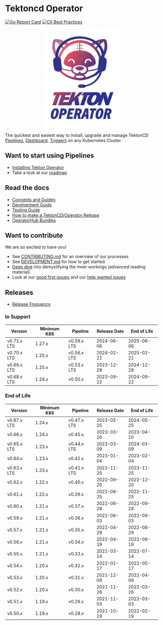 # Tektoncd Operator

[![Go Report Card](https://goreportcard.com/badge/tektoncd/operator)](https://goreportcard.com/report/tektoncd/operator)
[![CII Best Practices](https://bestpractices.coreinfrastructure.org/projects/6548/badge)](https://bestpractices.coreinfrastructure.org/projects/6548)

<p align="center">
<img width="250" height="325"  src="tekton-operator.png" alt="Operator Icon" title="Operator Icon"></img>
</p>

The quickest and easiest way to install, upgrade and manage TektonCD [Pipelines](https://github.com/tektoncd/pipeline),
[Dashboard](https://github.com/tektoncd/dashboard), [Triggers](https://github.com/tektoncd/triggers)
on any Kubernetes Cluster.

## Want to start using Pipelines

- [Installing Tekton Operator](docs/install.md)
- Take a look at our [roadmap](ROADMAP.md)

## Read the docs

- [Concepts and Guides](docs/README.md)
- [Development Guide](DEVELOPMENT.md)
- [Testing Guide](test/README.md)
- [How to make a TektonCD/Operator Release](tekton/README.md)
- [OperatorHub Bundles](operatorhub/README.md)

## Want to contribute

We are so excited to have you!

- See [CONTRIBUTING.md](CONTRIBUTING.md) for an overview of our processes
- See [DEVELOPMENT.md](DEVELOPMENT.md) for how to get started
- [Deep dive](./docs/developers/README.md) into demystifying the inner workings
  (advanced reading material)
- Look at our
  [good first issues](https://github.com/tektoncd/operator/issues?q=is%3Aissue+is%3Aopen+label%3A%22good+first+issue%22)
  and our
  [help wanted issues](https://github.com/tektoncd/operator/issues?q=is%3Aissue+is%3Aopen+label%3A%22help+wanted%22)

## Releases
- [Release Frequency](releases.md)

### In Support

| Version     | Minimum K8S | Pipeline    | Release Date | End of Life |
|-------------|-------------|-------------|--------------|-------------|
| v0.71.x LTS | 1.27.x      | v0.59.x LTS | 2024-06-06   | 2025-06-06  |
| v0.70.x LTS | 1.25.x      | v0.56.x LTS | 2024-02-21   | 2025-02-21  |
| v0.69.x LTS | 1.25.x      | v0.53.x LTS | 2023-12-28   | 2024-12-28  |
| v0.68.x LTS | 1.24.x      | v0.50.x     | 2023-09-22   | 2024-09-22  |

### End of Life

| Version     | Minimum K8S | Pipeline    | Release Date | End of Life |
|-------------|-------------|-------------|--------------|-------------|
| v0.67.x LTS | 1.24.x      | v0.47.x LTS | 2023-05-25   | 2024-05-25  |
| v0.66.x     | 1.24.x      | v0.45.x     | 2023-03-20   | 2023-04-20  |
| v0.65.x LTS | 1.23.x      | v0.44.x LTS | 2023-03-09   | 2024-03-09  |
| v0.64.x     | 1.23.x      | v0.42.x     | 2023-01-04   | 2023-02-04  |
| v0.63.x LTS | 1.23.x      | v0.41.x LTS | 2022-11-25   | 2023-11-25  |
| v0.62.x     | 1.22.x      | v0.40.x     | 2022-09-20   | 2022-12-20  |
| v0.61.x     | 1.22.x      | v0.39.x     | 2022-08-25   | 2022-11-25  |
| v0.60.x     | 1.21.x      | v0.37.x     | 2022-06-28   | 2022-09-28  |
| v0.59.x     | 1.21.x      | v0.36.x     | 2022-06-03   | 2022-09-03  |
| v0.57.x     | 1.21.x      | v0.35.x     | 2022-04-29   | 2022-08-29  |
| v0.56.x     | 1.21.x      | v0.34.x     | 2022-04-19   | 2022-08-19  |
| v0.55.x     | 1.21.x      | v0.33.x     | 2022-03-14   | 2022-07-14  |
| v0.54.x     | 1.20.x      | v0.32.x     | 2022-01-17   | 2022-05-17  |
| v0.53.x     | 1.20.x      | v0.31.x     | 2021-12-09   | 2022-04-09  |
| v0.52.x     | 1.20.x      | v0.30.x     | 2021-11-26   | 2022-03-26  |
| v0.51.x     | 1.19.x      | v0.29.x     | 2021-11-03   | 2022-03-03  |
| v0.50.x     | 1.19.x      | v0.28.x     | 2021-10-19   | 2022-02-19  |
